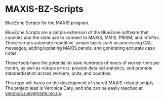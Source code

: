 MAXIS-BZ-Scripts
================

BlueZone Scripts for the MAXIS program.

BlueZone Scripts are a simple extension of the BlueZone software that counties and the state use to connect to MAXIS, MMIS, PRISM, and InfoPac. These scripts automate repetitive, simple tasks such as processing DAIL messages, adding/updating MAXIS panels, and generating accurate case notes.

These tools have the potential to save hundreds of hours of worker time per month, as well as reduce errors, provide detailed statistics, and promote standardization across workers, units, and counties. 

This repo will focus on the development of shared MAXIS-related scripts. The project lead is Veronica Cary, and she can be easily reached at veronica.cary@state.mn.us.
